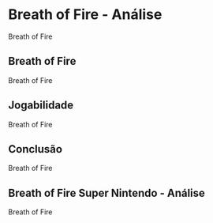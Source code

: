 ---
---

# Breath of Fire - Análise

Breath of Fire

## Breath of Fire

Breath of Fire

## Jogabilidade

Breath of Fire

## Conclusão

Breath of Fire

## Breath of Fire Super Nintendo - Análise

Breath of Fire
